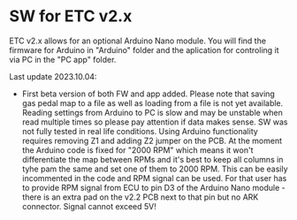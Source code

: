 # SW for ETC v2.x

ETC v2.x allows for an optional Arduino Nano module. You will find the firmware for Arduino in "Arduino" folder and the aplication for controling it via PC in the "PC app" folder. 

Last update 2023.10.04:
- First beta version of both FW and app added. Please note that saving gas pedal map to a file as well as loading from a file is not yet available. Reading settings from Arduino to PC is slow and may be unstable when read multiple times so please pay attention if data makes sense. SW was not fully tested in real life conditions. Using Arduino functionality requires removing Z1 and adding Z2 jumper on the PCB. At the moment the Arduino code is fixed for "2000 RPM" which means it won't differentiate the map between RPMs and it's best to keep all columns in tyhe pam the same and set one of them to 2000 RPM. This can be easily incommented in the code and RPM signal can be used. For that user has to provide RPM signal from ECU to pin D3 of the Arduino Nano module - there is an extra pad on the v2.2 PCB next to that pin but no ARK connector. Signal cannot exceed 5V!